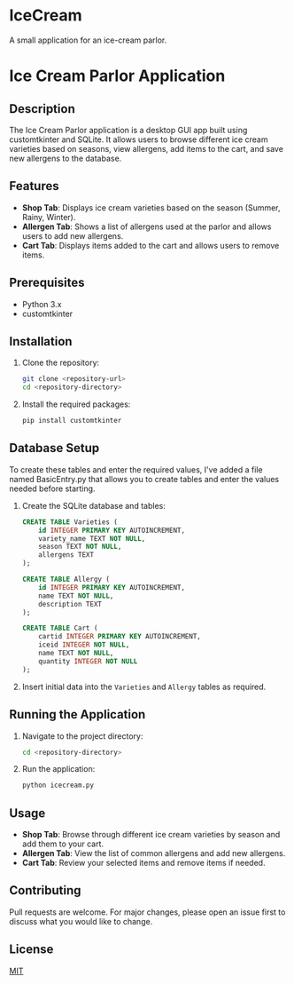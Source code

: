 # IceCream
A small application for an ice-cream parlor.

# Ice Cream Parlor Application

## Description
The Ice Cream Parlor application is a desktop GUI app built using customtkinter and SQLite. It allows users to browse different ice cream varieties based on seasons, view allergens, add items to the cart, and save new allergens to the database.

## Features
- **Shop Tab**: Displays ice cream varieties based on the season (Summer, Rainy, Winter).
- **Allergen Tab**: Shows a list of allergens used at the parlor and allows users to add new allergens.
- **Cart Tab**: Displays items added to the cart and allows users to remove items.

## Prerequisites
- Python 3.x
- customtkinter

## Installation

1. Clone the repository:
    ```bash
    git clone <repository-url>
    cd <repository-directory>
    ```

2. Install the required packages:
    ```bash
    pip install customtkinter
    ```

## Database Setup
 To create these tables and enter the required values, I've added a file named BasicEntry.py that allows you to create tables and enter the values needed before starting.
1. Create the SQLite database and tables:


    ```sql
    CREATE TABLE Varieties (
        id INTEGER PRIMARY KEY AUTOINCREMENT,
        variety_name TEXT NOT NULL,
        season TEXT NOT NULL,
        allergens TEXT
    );

    CREATE TABLE Allergy (
        id INTEGER PRIMARY KEY AUTOINCREMENT,
        name TEXT NOT NULL,
        description TEXT
    );

    CREATE TABLE Cart (
        cartid INTEGER PRIMARY KEY AUTOINCREMENT,
        iceid INTEGER NOT NULL,
        name TEXT NOT NULL,
        quantity INTEGER NOT NULL
    );
    ```

3. Insert initial data into the `Varieties` and `Allergy` tables as required.

## Running the Application

1. Navigate to the project directory:
    ```bash
    cd <repository-directory>
    ```

2. Run the application:
    ```bash
    python icecream.py
    ```

## Usage

- **Shop Tab**: Browse through different ice cream varieties by season and add them to your cart.
- **Allergen Tab**: View the list of common allergens and add new allergens.
- **Cart Tab**: Review your selected items and remove items if needed.

## Contributing
Pull requests are welcome. For major changes, please open an issue first to discuss what you would like to change.

## License
[MIT](https://choosealicense.com/licenses/mit/)

